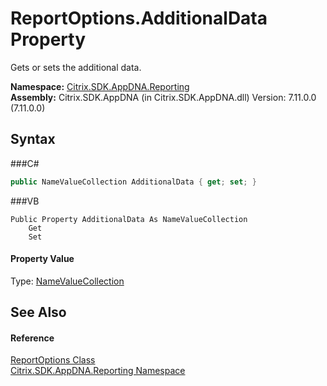 # ReportOptions.AdditionalData Property 
 

Gets or sets the additional data.

**Namespace:**&nbsp;<a href="N_Citrix_SDK_AppDNA_Reporting">Citrix.SDK.AppDNA.Reporting</a><br />**Assembly:**&nbsp;Citrix.SDK.AppDNA (in Citrix.SDK.AppDNA.dll) Version: 7.11.0.0 (7.11.0.0)

## Syntax

###C#
```csharp
public NameValueCollection AdditionalData { get; set; }
```

###VB
```vbnet
Public Property AdditionalData As NameValueCollection
	Get
	Set
```


#### Property Value
Type: <a href="http://msdn2.microsoft.com/en-us/library/689y5thy" target="_blank">NameValueCollection</a>

## See Also


#### Reference
<a href="T_Citrix_SDK_AppDNA_Reporting_ReportOptions">ReportOptions Class</a><br /><a href="N_Citrix_SDK_AppDNA_Reporting">Citrix.SDK.AppDNA.Reporting Namespace</a><br />